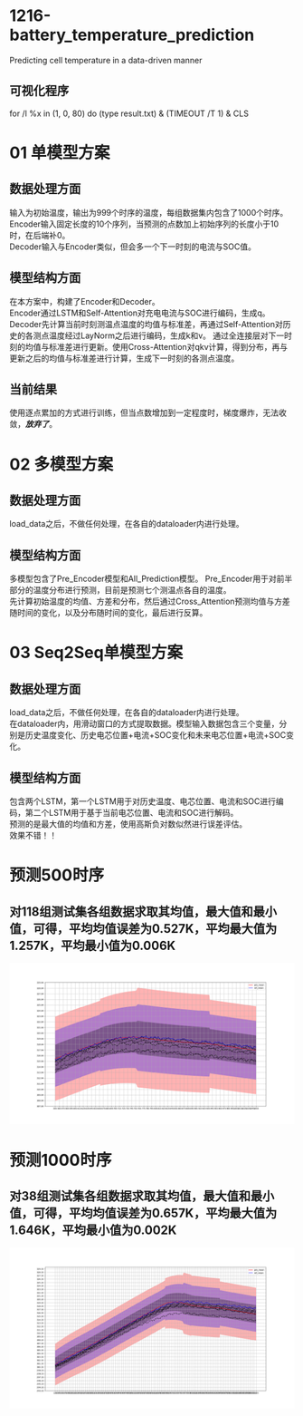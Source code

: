 # 1216-battery_temperature_prediction
Predicting cell temperature in a data-driven manner
## 可视化程序
for /l %x in (1, 0, 80) do (type result.txt) & (TIMEOUT /T 1) & CLS

# 01 单模型方案
## 数据处理方面
输入为初始温度，输出为999个时序的温度，每组数据集内包含了1000个时序。  
Encoder输入固定长度的10个序列，当预测的点数加上初始序列的长度小于10时，在后端补0。  
Decoder输入与Encoder类似，但会多一个下一时刻的电流与SOC值。
## 模型结构方面
在本方案中，构建了Encoder和Decoder。  
Encoder通过LSTM和Self-Attention对充电电流与SOC进行编码，生成q。  
Decoder先计算当前时刻测温点温度的均值与标准差，再通过Self-Attention对历史的各测点温度经过LayNorm之后进行编码，生成k和v。
通过全连接层对下一时刻的均值与标准差进行更新。使用Cross-Attention对qkv计算，得到分布，再与更新之后的均值与标准差进行计算，生成下一时刻的各测点温度。
## 当前结果
使用逐点累加的方式进行训练，但当点数增加到一定程度时，梯度爆炸，无法收敛，_**放弃了**_。

# 02 多模型方案
## 数据处理方面
load_data之后，不做任何处理，在各自的dataloader内进行处理。
## 模型结构方面
多模型包含了Pre_Encoder模型和All_Prediction模型。
Pre_Encoder用于对前半部分的温度分布进行预测，目前是预测七个测温点各自的温度。  
先计算初始温度的均值、方差和分布，然后通过Cross_Attention预测均值与方差随时间的变化，以及分布随时间的变化，最后进行反算。

# 03 Seq2Seq单模型方案
## 数据处理方面
load_data之后，不做任何处理，在各自的dataloader内进行处理。  
在dataloader内，用滑动窗口的方式提取数据。模型输入数据包含三个变量，分别是历史温度变化、历史电芯位置+电流+SOC变化和未来电芯位置+电流+SOC变化。
## 模型结构方面
包含两个LSTM，第一个LSTM用于对历史温度、电芯位置、电流和SOC进行编码，第二个LSTM用于基于当前电芯位置、电流和SOC进行解码。  
预测的是最大值的均值和方差，使用高斯负对数似然进行误差评估。  
效果不错！！

# 预测500时序
## 对118组测试集各组数据求取其均值，最大值和最小值，可得，平均均值误差为0.527K，平均最大值为1.257K，平均最小值为0.006K
![50-500.png](best_version%2F50-500.png)
# 预测1000时序
## 对38组测试集各组数据求取其均值，最大值和最小值，可得，平均均值误差为0.657K，平均最大值为1.646K，平均最小值为0.002K
![50-1000.png](best_version%2F50-1000.png)
